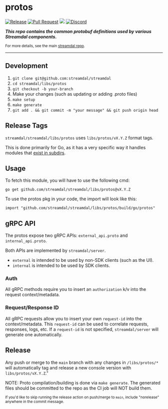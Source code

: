 # protos
[![Release](https://github.com/streamdal/streamdal/actions/workflows/libs-protos-release.yml/badge.svg)](https://github.com/streamdal/streamdal/actions/workflows/libs-protos-release.yml)
[![Pull Request](https://github.com/streamdal/streamdal/actions/workflows/libs-protos-pr.yml/badge.svg)](https://github.com/streamdal/streamdal/actions/workflows/libs-protos-pr.yml)
<a href="https://crates.io/crates/streamdal-protos/"><img src="https://img.shields.io/crates/v/streamdal-protos.svg"></a>
[![Discord](https://img.shields.io/badge/Community-Discord-4c57e8.svg)](https://discord.gg/streamdal)

_**This repo contains the common protobuf definitions used by various Streamdal components.**_

<sub>For more details, see the main
[streamdal repo](https://github.com/streamdal/streamdal).</sub>

---

## Development

1. `git clone git@github.com:streamdal/streamdal`
2. `cd streamdal/libs/protos`
3. `git checkout -b your-branch`
4. Make your changes (such as updating or adding .proto files)
5. `make setup`
6. `make generate`
7. `git add . && git commit -m "your message" && git push origin head`

## Release Tags

`streamdal/streamdal/libs/protos` uses `libs/protos/vX.Y.Z` format tags.

This is done primarily for Go, as it has a very specific way it handles modules
that [exist in subdirs](https://go.dev/wiki/Modules#faqs--multi-module-repositories).

## Usage

To fetch this module, you will have to use the following cmd:

`go get github.com/streamdal/streamdal/libs/protos@vX.Y.Z`

To use the protos pkg in your code, the import will look like this:

`import "github.com/streamdal/streamdal/libs/protos/build/go/protos"`

## gRPC API

The protos expose two gRPC APIs: `external_api.proto` and `internal_api.proto`.

Both APIs are implemented by `streamdal/server`.

* `external` is intended to be used by non-SDK clients (such as the UI).
* `internal` is intended to be used by SDK clients.

### Auth

All gRPC methods require you to insert an `authorization` k/v into the request
context/metadata.

### Request/Response ID

All gRPC requests allow you to insert your own `request-id` into the 
context/metadata. This `request-id` can be used to correlate requests, 
responses, logs, etc. If a `request-id` is not specified, `streamdal/server` will
generate one automatically.

## Release

Any push or merge to the `main` branch with any changes in `/libs/protos/*`
will automatically tag and release a new console version with `libs/protos/vX.Y.Z`."

NOTE: Proto compilation/building is done via `make generate`. The generated
files should be committed to the repo as the CI job will NOT build them.

<sub>If you'd like to skip running the release action on push/merge to `main`,
include "norelease" anywhere in the commit message.</sub>


